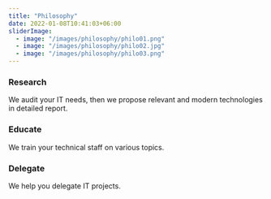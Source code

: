 ```yaml
---
title: "Philosophy"
date: 2022-01-08T10:41:03+06:00
sliderImage:
  - image: "/images/philosophy/philo01.png"
  - image: "/images/philosophy/philo02.jpg"
  - image: "/images/philosophy/philo03.png"
---
```

### Research
We audit your IT needs, then we propose relevant and modern technologies in detailed report.

### Educate
We train your technical staff on various topics.

### Delegate
We help you delegate IT projects.